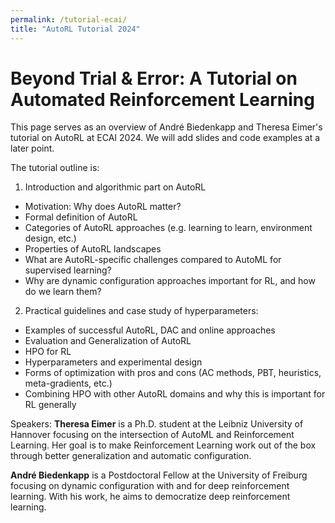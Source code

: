 ```yaml
---
permalink: /tutorial-ecai/
title: "AutoRL Tutorial 2024"
---
```


# Beyond Trial & Error: A Tutorial on Automated Reinforcement Learning

This page serves as an overview of André Biedenkapp and Theresa Eimer's tutorial on AutoRL at ECAI 2024. We will add slides and code examples at a later point.

The tutorial outline is:
1. Introduction and algorithmic part on AutoRL
- Motivation: Why does AutoRL matter?
- Formal definition of AutoRL
- Categories of AutoRL approaches (e.g. learning to learn, environment design, etc.)
- Properties of AutoRL landscapes
- What are AutoRL-specific challenges compared to AutoML for supervised learning? 
- Why are dynamic configuration approaches important for RL, and how do we learn them? 

2. Practical guidelines and case study of hyperparameters:
- Examples of successful AutoRL, DAC and online approaches
- Evaluation and Generalization of AutoRL
- HPO for RL
- Hyperparameters and experimental design
- Forms of optimization with pros and cons (AC methods, PBT, heuristics, meta-gradients, etc.)
- Combining HPO with other AutoRL domains and why this is important for RL generally


Speakers:
**Theresa Eimer** is a Ph.D. student at the Leibniz University of Hannover focusing on the intersection of AutoML and Reinforcement Learning. Her goal is to make Reinforcement Learning work out of the box through better generalization and automatic configuration.

**André Biedenkapp** is a Postdoctoral Fellow at the University of Freiburg focusing on dynamic configuration with and for deep reinforcement learning.
With his work, he aims to democratize deep reinforcement learning.

